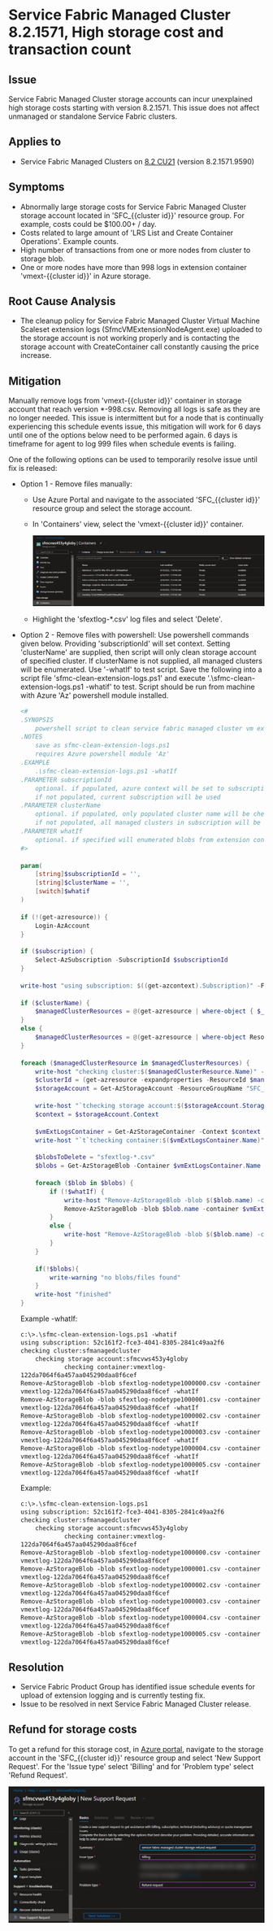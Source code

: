 # Service Fabric Managed Cluster 8.2.1571, High storage cost and transaction count

## Issue

Service Fabric Managed Cluster storage accounts can incur unexplained high storage costs starting with version 8.2.1571. This issue does not affect unmanaged or standalone Service Fabric clusters.

## Applies to 
- Service Fabric Managed Clusters on [8.2 CU21](https://github.com/microsoft/service-fabric/blob/master/release_notes/Service_Fabric_ReleaseNotes_82CU21.md) (version 8.2.1571.9590)

## Symptoms

- Abnormally large storage costs for Service Fabric Managed Cluster storage account located in 'SFC_{{cluster id}}' resource group. For example, costs could be $100.00+ / day.
- Costs related to large amount of 'LRS List and Create Container Operations'. Example counts.
- High number of transactions from one or more nodes from cluster to storage blob.
- One or more nodes have more than 998 logs in extension container 'vmext-{{cluster id}}' in Azure storage.

## Root Cause Analysis

- The cleanup policy for Service Fabric Managed Cluster Virtual Machine Scaleset extension logs (SfmcVMExtensionNodeAgent.exe) uploaded to the storage account is not working properly and is contacting the storage account with CreateContainer call constantly causing the price increase.

## Mitigation

Manually remove logs from 'vmext-{{cluster id}}' container in storage account that reach version *-998.csv. Removing all logs is safe as they are no longer needed. This issue is intermittent but for a node that is continually experiencing this schedule events issue, this mitigation will work for 6 days until one of the options below need to be performed again. 6 days is timeframe for agent to log 999 files when schedule events is failing.

One of the following options can be used to temporarily resolve issue until fix is released:

- Option 1 - Remove files manually: 
  - Use Azure Portal and navigate to the associated 'SFC_{{cluster id}}' resource group and select the storage account.
  - In 'Containers' view, select the 'vmext-{{cluster id}}' container.

    ![](../media/sfmc-storage-container-view.png)

  - Highlight the 'sfextlog-*.csv' log files and select 'Delete'.

- Option 2 - Remove files with powershell: Use powershell commands given below. Providing 'subscriptionId' will set context. Setting 'clusterName' are supplied, then script will only clean storage account of specified cluster. If clusterName is not supplied, all managed clusters will be enumerated. Use '-whatIf' to test script. Save the following into a script file 'sfmc-clean-extension-logs.ps1' and execute '.\sfmc-clean-extension-logs.ps1 -whatif' to test. Script should be run from machine with Azure 'Az' powershell module installed.

  ```powershell
  <#
  .SYNOPSIS 
      powershell script to clean service fabric managed cluster vm extension SfmcVMExtensionNodeAgent log files from azure storage
  .NOTES 
      save as sfmc-clean-extension-logs.ps1
      requires Azure powershell module 'Az'
  .EXAMPLE 
      .\sfmc-clean-extension-logs.ps1 -whatIf
  .PARAMETER subscriptionId
      optional. if populated, azure context will be set to subscription.
      if not populated, current subscription will be used
  .PARAMETER clusterName
      optional. if populated, only populated cluster name will be checked.
      if not populated, all managed clusters in subscription will be checked
  .PARAMETER whatIf
      optional. if specified will enumerated blobs from extension container but will not delete.
  #>

  param(
      [string]$subscriptionId = '',
      [string]$clusterName = '',
      [switch]$whatif
  )

  if (!(get-azresource)) {
      Login-AzAccount
  }

  if ($subscription) {
      Select-AzSubscription -SubscriptionId $subscriptionId
  }

  write-host "using subscription: $((get-azcontext).Subscription)" -ForegroundColor Green

  if ($clusterName) {
      $managedClusterResources = @(get-azresource | where-object { $_.ResourceType -imatch 'managedCluster' -and $_.Name -ieq $clusterName })
  }
  else {
      $managedClusterResources = @(get-azresource | where-object ResourceType -imatch 'managedCluster')
  }

  foreach ($managedClusterResource in $managedClusterResources) {
      write-host "checking cluster:$($managedClusterResource.Name)" -ForegroundColor Magenta
      $clusterId = (get-azresource -expandproperties -ResourceId $managedClusterResource.ResourceId).properties.clusterId
      $storageAccount = Get-AzStorageAccount -ResourceGroupName "SFC_$clusterId"

      write-host "`tchecking storage account:$($storageAccount.StorageAccountName)" -ForegroundColor Magenta
      $context = $storageAccount.Context

      $vmExtLogsContainer = Get-AzStorageContainer -Context $context -Container "vmextlog*"
      write-host "`t`tchecking container:$($vmExtLogsContainer.Name)" -ForegroundColor Magenta

      $blobsToDelete = "sfextlog-*.csv"
      $blobs = Get-AzStorageBlob -Container $vmExtLogsContainer.Name -Blob $blobsToDelete -Context $context

      foreach ($blob in $blobs) {
          if (!$whatIf) {
              write-host "Remove-AzStorageBlob -blob $($blob.name) -container $($vmExtLogsContainer.Name)" -ForegroundColor Yellow
              Remove-AzStorageBlob -blob $blob.name -container $vmExtLogsContainer.Name -Context $context
          }
          else {
              write-host "Remove-AzStorageBlob -blob $($blob.name) -container $($vmExtLogsContainer.Name) -whatIf" -ForegroundColor Green
          }
      }

      if(!$blobs){
          write-warning "no blobs/files found"
      }
      write-host "finished"
  }
  ```

  Example -whatIf:

    ```text
    c:\>.\sfmc-clean-extension-logs.ps1 -whatif
    using subscription: 52c161f2-fce3-4041-8305-2841c49aa2f6
    checking cluster:sfmanagedcluster
        checking storage account:sfmcvws453y4globy
                checking container:vmextlog-122da7064f6a457aa045290daa8f6cef  
    Remove-AzStorageBlob -blob sfextlog-nodetype1000000.csv -container vmextlog-122da7064f6a457aa045290daa8f6cef -whatIf
    Remove-AzStorageBlob -blob sfextlog-nodetype1000001.csv -container vmextlog-122da7064f6a457aa045290daa8f6cef -whatIf
    Remove-AzStorageBlob -blob sfextlog-nodetype1000002.csv -container vmextlog-122da7064f6a457aa045290daa8f6cef -whatIf
    Remove-AzStorageBlob -blob sfextlog-nodetype1000003.csv -container vmextlog-122da7064f6a457aa045290daa8f6cef -whatIf
    Remove-AzStorageBlob -blob sfextlog-nodetype1000004.csv -container vmextlog-122da7064f6a457aa045290daa8f6cef -whatIf
    Remove-AzStorageBlob -blob sfextlog-nodetype1000005.csv -container vmextlog-122da7064f6a457aa045290daa8f6cef -whatIf
    ```

  Example:

    ```text
    c:\>.\sfmc-clean-extension-logs.ps1
    using subscription: 52c161f2-fce3-4041-8305-2841c49aa2f6
    checking cluster:sfmanagedcluster
        checking storage account:sfmcvws453y4globy
                checking container:vmextlog-122da7064f6a457aa045290daa8f6cef  
    Remove-AzStorageBlob -blob sfextlog-nodetype1000000.csv -container vmextlog-122da7064f6a457aa045290daa8f6cef
    Remove-AzStorageBlob -blob sfextlog-nodetype1000001.csv -container vmextlog-122da7064f6a457aa045290daa8f6cef
    Remove-AzStorageBlob -blob sfextlog-nodetype1000002.csv -container vmextlog-122da7064f6a457aa045290daa8f6cef
    Remove-AzStorageBlob -blob sfextlog-nodetype1000003.csv -container vmextlog-122da7064f6a457aa045290daa8f6cef
    Remove-AzStorageBlob -blob sfextlog-nodetype1000004.csv -container vmextlog-122da7064f6a457aa045290daa8f6cef
    Remove-AzStorageBlob -blob sfextlog-nodetype1000005.csv -container vmextlog-122da7064f6a457aa045290daa8f6cef
    ```

## Resolution

- Service Fabric Product Group has identified issue schedule events for upload of extension logging and is currently testing fix.
- Issue to be resolved in next Service Fabric Managed Cluster release.

## Refund for storage costs

To get a refund for this storage cost, in [Azure portal](https://portal.azure.com), navigate to the storage account in the 'SFC_{{cluster id}}' resource group and select 'New Support Request'. For the 'Issue type' select 'Billing' and for 'Problem type' select 'Refund Request'.

![](../media/storage-account-billing-request.png)